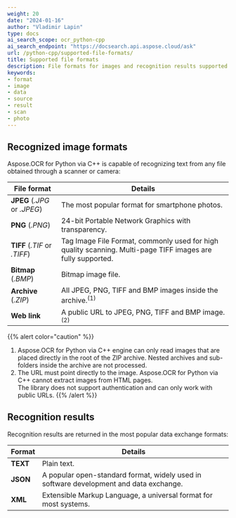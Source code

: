 ```yaml
---
weight: 20
date: "2024-01-16"
author: "Vladimir Lapin"
type: docs
ai_search_scope: ocr_python-cpp
ai_search_endpoint: "https://docsearch.api.aspose.cloud/ask"
url: /python-cpp/supported-file-formats/
title: Supported file formats
description: File formats for images and recognition results supported by Aspose.OCR for Python via C++.
keywords:
- format
- image
- data
- source
- result
- scan
- photo
---
```


## Recognized image formats

Aspose.OCR for Python via C++ is capable of recognizing text from any file obtained through a scanner or camera:

File format             | Details
--------------------- | -------
**JPEG** (_.JPG_ or _.JPEG_) | The most popular format for smartphone photos.
**PNG** (_.PNG_)             | 24-bit Portable Network Graphics with transparency.
**TIFF** (_.TIF_ or _.TIFF_) | Tag Image File Format, commonly used for high quality scanning. Multi-page TIFF images are fully supported.
**Bitmap** (_.BMP_)          | Bitmap image file.
**Archive** (_.ZIP_)         | All JPEG, PNG, TIFF and BMP images inside the archive.<sup>(1)</sup>
**Web link**                 | A public URL to JPEG, PNG, TIFF and BMP image.<sup>(2)</sup>

{{% alert color="caution" %}}
1. Aspose.OCR for Python via C++ engine can only read images that are placed directly in the root of the ZIP archive. Nested archives and sub-folders inside the archive are not processed.
2. The URL must point directly to the image. Aspose.OCR for Python via C++ cannot extract images from HTML pages.  
   The library does not support authentication and can only work with public URLs.
{{% /alert %}}

## Recognition results

Recognition results are returned in the most popular data exchange formats:

Format    | Details
--------- | -------
**TEXT**  | Plain text.
**JSON**  | A popular open-standard format, widely used in software development and data exchange.
**XML**   | Extensible Markup Language, a universal format for most systems.
